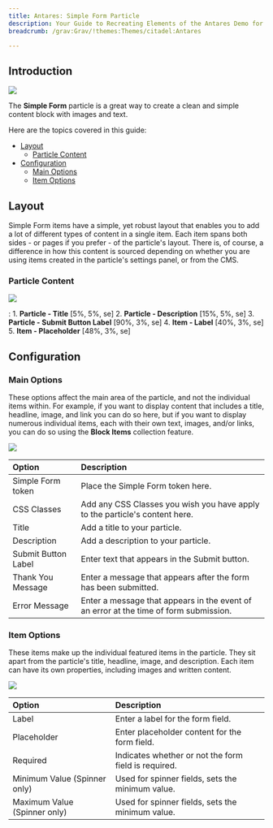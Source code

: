 ```yaml
---
title: Antares: Simple Form Particle
description: Your Guide to Recreating Elements of the Antares Demo for Grav
breadcrumb: /grav:Grav/!themes:Themes/citadel:Antares

---
```


## Introduction

![](assets/particle_simpleform1.jpeg)

The **Simple Form** particle is a great way to create a clean and simple content block with images and text. 

Here are the topics covered in this guide:

* [Layout](#layout)
    - [Particle Content](#particle-content)
* [Configuration](#configuration)
    - [Main Options](#main-options)
    - [Item Options](#item-options)

## Layout

Simple Form items have a simple, yet robust layout that enables you to add a lot of different types of content in a single item. Each item spans both sides - or pages if you prefer - of the particle's layout. There is, of course, a difference in how this content is sourced depending on whether you are using items created in the particle's settings panel, or from the CMS.

### Particle Content

![](assets/particle_simpleform1.jpeg)

:   1. **Particle - Title** [5%, 5%, se]
    2. **Particle - Description** [15%, 5%, se]
    3. **Particle - Submit Button Label** [90%, 3%, se]
    4. **Item - Label** [40%, 3%, se]
    5. **Item - Placeholder** [48%, 3%, se]

## Configuration

### Main Options 

These options affect the main area of the particle, and not the individual items within. For example, if you want to display content that includes a title, headline, image, and link you can do so here, but if you want to display numerous individual items, each with their own text, images, and/or links, you can do so using the **Block Items** collection feature.

![](assets/particle_simpleform2.jpeg)

| Option              | Description                                                                           |
| :-----              | :-----                                                                                |
| Simple Form token   | Place the Simple Form token here.                                                     |
| CSS Classes         | Add any CSS Classes you wish you have apply to the particle's content here.           |
| Title               | Add a title to your particle.                                                         |
| Description         | Add a description to your particle.                                                   |
| Submit Button Label | Enter text that appears in the Submit button.                                         |
| Thank You Message   | Enter a message that appears after the form has been submitted.                       |
| Error Message       | Enter a message that appears in the event of an error at the time of form submission. |

### Item Options

These items make up the individual featured items in the particle. They sit apart from the particle's title, headline, image, and description. Each item can have its own properties, including images and written content.

![](assets/particle_simpleform3.jpeg)

| Option                       | Description                                          |
| :-----                       | :-----                                               |
| Label                        | Enter a label for the form field.                    |
| Placeholder                  | Enter placeholder content for the form field.        |
| Required                     | Indicates whether or not the form field is required. |
| Minimum Value (Spinner only) | Used for spinner fields, sets the minimum value.     |
| Maximum Value (Spinner only) | Used for spinner fields, sets the minimum value.     |


